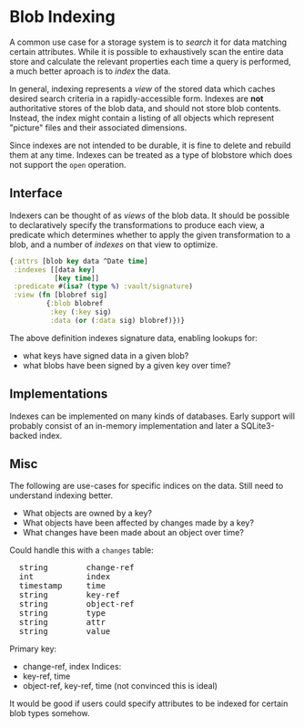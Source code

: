 Blob Indexing
=============

A common use case for a storage system is to _search_ it for data matching
certain attributes. While it is possible to exhaustively scan the entire data
store and calculate the relevant properties each time a query is performed, a
much better aproach is to _index_ the data.

In general, indexing represents a _view_ of the stored data which caches
desired search criteria in a rapidly-accessible form. Indexes are **not**
authoritative stores of the blob data, and should not store blob contents.
Instead, the index might contain a listing of all objects which represent
"picture" files and their associated dimensions.

Since indexes are not intended to be durable, it is fine to delete and rebuild
them at any time. Indexes can be treated as a type of blobstore which does not
support the `open` operation.

## Interface

Indexers can be thought of as _views_ of the blob data. It should be possible to
declaratively specify the transformations to produce each view, a predicate
which determines whether to apply the given transformation to a blob, and a
number of _indexes_ on that view to optimize.

```clojure
{:attrs [blob key data ^Date time]
 :indexes [[data key]
           [key time]]
 :predicate #(isa? (type %) :vault/signature)
 :view (fn [blobref sig]
         {:blob blobref
          :key (:key sig)
          :data (or (:data sig) blobref)})}
```

The above definition indexes signature data, enabling lookups for:
- what keys have signed data in a given blob?
- what blobs have been signed by a given key over time?

## Implementations

Indexes can be implemented on many kinds of databases. Early support will
probably consist of an in-memory implementation and later a SQLite3-backed
index.

## Misc

The following are use-cases for specific indices on the data. Still need to
understand indexing better.

* What objects are owned by a key?
* What objects have been affected by changes made by a key?
* What changes have been made about an object over time?

Could handle this with a `changes` table:
<pre>
  string        change-ref
  int           index
  timestamp     time
  string        key-ref
  string        object-ref
  string        type
  string        attr
  string        value
</pre>

Primary key:
- change-ref, index
Indices:
- key-ref, time
- object-ref, key-ref, time (not convinced this is ideal)

It would be good if users could specify attributes to be indexed for certain
blob types somehow.
